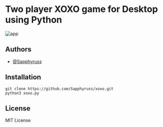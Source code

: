 
# Two player XOXO game for Desktop using Python
![app](https://upload.wikimedia.org/wikipedia/commons/thumb/3/32/Tic_tac_toe.svg/1920px-Tic_tac_toe.svg.png)

## Authors

- [@Sapphyruss](https://www.github.com/Sapphyruss)

## Installation

```git clone https://github.com/Sapphyruss/xoxo.git``` 
<br> ```python3 xoxo.py```

    
## License

MIT  License




